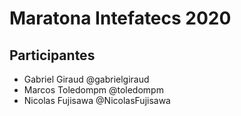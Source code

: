 # Maratona Intefatecs 2020

## Participantes
- Gabriel Giraud @gabrielgiraud
- Marcos Toledompm @toledompm
- Nicolas Fujisawa @NicolasFujisawa
